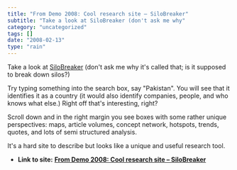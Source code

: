 ```yaml
---
title: "From Demo 2008: Cool research site – SiloBreaker"
subtitle: "Take a look at SiloBreaker (don't ask me why"
category: "uncategorized"
tags: []
date: "2008-02-13"
type: "rain"
---
```

Take a look at [SiloBreaker](<http://www.silobreaker.com/>) (don't ask me why
it's called that; is it supposed to break down silos?)

Try typing something into the search box, say "Pakistan". You will see that it
identifies it as a country (it would also identify companies, people, and who
knows what else.) Right off that's interesting, right?

Scroll down and in the right margin you see boxes with some rather unique
perspectives: maps, article volumes, concept network, hotspots, trends,
quotes, and lots of semi structured analysis.

It's a hard site to describe but looks like a unique and useful research tool.


* **Link to site:** **[From Demo 2008: Cool research site – SiloBreaker](None)**